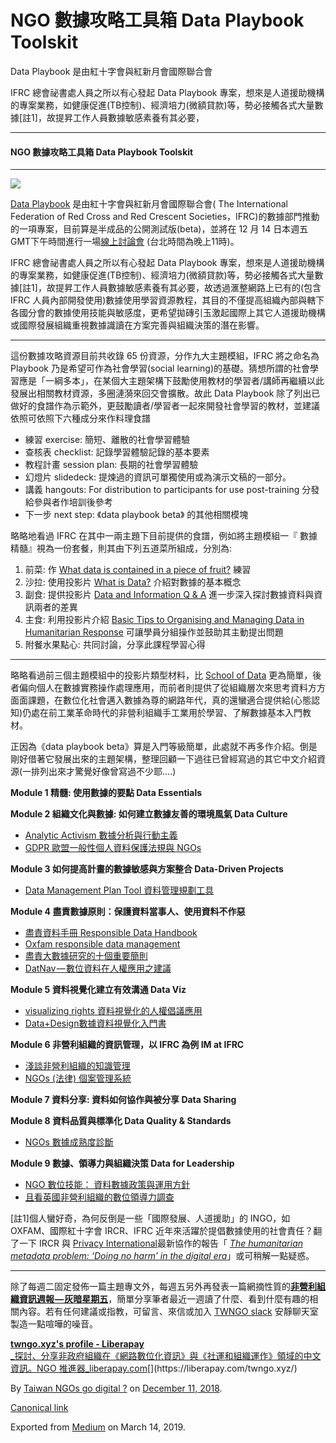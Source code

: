 NGO 數據攻略工具箱 Data Playbook Toolskit
==================================

Data Playbook 是由紅十字會與紅新月會國際聯合會

IFRC 總會祕書處人員之所以有心發起 Data Playbook 專案，想來是人道援助機構的專案業務，如健康促進(TB控制)、經濟培力(微額貸款)等，勢必接觸各式大量數據\[註1\]，故提昇工作人員數據敏感素養有其必要，

* * *

#### NGO 數據攻略工具箱 Data Playbook Toolskit

* * *

[![](https://cdn-images-1.medium.com/max/800/1*O_iuWqNvzMgfXpR7oeegeA.png)](https://www.preparecenter.org/toolkit/data-playbook)

[Data Playbook](https://www.preparecenter.org/toolkit/data-playbook) 是由紅十字會與紅新月會國際聯合會( The International Federation of Red Cross and Red Crescent Societies，IFRC)的數據部門推動的一項專案，目前算是半成品的公開測試版(beta)，並將在 12 月 14 日本週五GMT下午時間進行一場[線上討論會](https://www.fabriders.net/portfolio/ncrifrcdataplaybook141218/) (台北時間為晚上11時)。

IFRC 總會祕書處人員之所以有心發起 Data Playbook 專案，想來是人道援助機構的專案業務，如健康促進(TB控制)、經濟培力(微額貸款)等，勢必接觸各式大量數據\[註1\]，故提昇工作人員數據敏感素養有其必要，故透過滙整網路上已有的(包含 IFRC 人員內部開發使用)數據使用學習資源教程，其目的不僅提高組織內部與轄下各國分會的數據使用技能與敏感度，更希望拋磚引玉激起國際上其它人道援助機構或國際發展組織重視數據識讀在方案完善與組織決策的潛在影響。

* * *

這份數據攻略資源目前共收錄 65 份資源，分作九大主題模組，IFRC 將之命名為 Playbook 乃是希望可作為社會學習(social learning)的基礎。猜想所謂的社會學習應是「一綱多本」，在某個大主題架構下鼓勵使用教材的學習者/講師再繼續以此發展出相關教材資源，多圈漣漪來回交會擴散。故此 Data Playbook 除了列出已做好的食譜作為示範外，更鼓勵讀者/學習者一起來開發社會學習的教材，並建議依照可依照下六種成分來作料理食譜

*   練習 exercise: 簡短、離散的社會學習體驗
*   查核表 checklist: 記錄學習體驗記錄的基本要素
*   教程計畫 session plan: 長期的社會學習體驗
*   幻燈片 slidedeck: 提煉過的資訊可單獨使用或為演示文稿的一部分。
*   講義 hangouts: For distribution to participants for use post-training 分發給參與者作培訓後參考
*   下一步 next step: 《data playbook beta》 的其他相關模塊

略略地看過 IFRC 在其中一兩主題下目前提供的食譜，例如將主題模組一『 數據精髓』視為一份套餐，則其由下列五道菜所組成，分別為:

1.  前菜: 作 [What data is contained in a piece of fruit?](https://www.preparecenter.org/sites/default/files/exercise1whatdataisinapieceoffruit50518.pdf) 練習
2.  沙拉: 使用投影片 [What is Data?](https://www.preparecenter.org/sites/default/files/slidedeck1whatisdata120618.pdf) 介紹對數據的基本概念
3.  副食: 提供投影片 [Data and Information Q & A](https://www.preparecenter.org/sites/default/files/slidedeck2dataq_a21061818.pdf) 進一步深入探討數據資料與資訊兩者的差異
4.  主食: 利用投影片介紹 [Basic Tips to Organising and Managing Data in Humanitarian Response](https://www.preparecenter.org/sites/default/files/slidedeck3basictips070618.pdf) 可讓學員分組操作並鼓助其主動提出問題
5.  附餐水果點心: 共同討論，分享此課程學習心得

* * *

略略看過前三個主題模組中的投影片類型材料，比 [School of Data](https://self.jxtsai.info/search/label/schoolofdata) 更為簡單，後者偏向個人在數據實務操作處理應用，而前者則提供了從組織層次來思考資料方方面面課題，在數位化社會邁入數據為尊的網路年代，真的還蠻適合提供給(心態認知)仍處在前工業革命時代的非營利組織手工業用於學習、了解數據基本入門教材。

正因為《data playbook beta》算是入門等級簡單，此處就不再多作介紹。倒是剛好借著它發展出來的主題架構，整理回顧一下過往已曾經寫過的其它中文介紹資源(一排列出來才驚覺好像曾寫過不少耶….)

**Module 1 精髓: 使用數據的要點 Data Essentials**

**Module 2 組織文化與數據: 如何建立數據友善的環境風氣 Data Culture**

*   [Analytic Activism 數據分析與行動主義](https://to.twngo.xyz/2qlLnKu)
*   [GDPR 歐盟一般性個人資料保護法規與 NGOs](https://to.twngo.xyz/2gO1Brz)

**Module 3 如何提高計畫的數據敏感與方案整合 Data-Driven Projects**

*   [Data Management Plan Tool 資料管理規劃工具](https://to.twngo.xyz/2IVj81H)

**Module 4 盡責數據原則：保護資料當事人、使用資料不作惡**

*   [盡責資料手冊 Responsible Data Handbook](https://to.twngo.xyz/2tnlrmv)
*   [Oxfam responsible data management](https://blog.jxtsai.info/2017/04/07/oxfam-rdm/)
*   [盡責大數據研究的十個重要簡則](https://blog.jxtsai.info/2017/04/03/10-responsible-big-data/)
*   [DatNav — 數位資料在人權應用之建議](https://self.jxtsai.info/2016/08/datnav.html)

**Module 5 資料視覺化建立有效溝通 Data Viz**

*   [visualizing rights 資料視覺化的人權倡議應用](https://to.twngo.xyz/2BeEt0C)
*   [Data+Design數據資料視覺化入門書](https://self.jxtsai.info/2016/07/datadesign.html)

**Module 6 非營利組織的資訊管理，以 IFRC 為例 IM at IFRC**

*   [淺談非營利組織的知識管理](https://to.twngo.xyz/2q5589k)
*   [NGOs (法律) 個案管理系統](https://to.twngo.xyz/2N1Vej4)

**Module 7 資料分享: 資料如何協作與被分享 Data Sharing**

**Module 8 資料品質與標準化 Data Quality & Standards**

*   [NGOs 數據成熟度診斷](https://to.twngo.xyz/2NBqUeT)

**Module 9 數據、領導力與組織決策 Data for Leadership**

*   [NGO 數位技能： 資料數據政策與運用方針](https://to.twngo.xyz/2C6VLOJ)
*   [且看英國非營利組織的數位領導力調查](http://to.twngo.xyz/2sGevv6)

\[註1\]個人蠻好奇，為何反倒是一些「國際發展、人道援助」的 INGO，如 OXFAM、國際紅十字會 IRCR、IFRC 近年來活躍於提倡數據使用的社會責任？翻了一下 IRCR 與 [Privacy International](https://medium.com/u/64fdc8de1dd7)最新協作的報告「 [_The humanitarian metadata problem: ‘Doing no harm’ in the digital era_](https://www.icrc.org/en/download/file/85089/the_humanitarian_metadata_problem_-_icrc_and_privacy_international.pdf)」或可稍解一點疑惑。

* * *

除了每週二固定發佈一篇主題專文外，每週五另外再發表一篇網摘性質的[**非營利組織資訊週報 — 灰暗星期五**](https://medium.twngo.xyz/newsletter/home)，簡單分享筆者最近一週讀了什麼、看到什麼有趣的相關內容。若有任何建議或指教，可留言、來信或加入 [TWNGO slack](http://to.twngo.xyz/2tHrRtj) 安靜聊天室製造一點喧嘩的噪音。

[**twngo.xyz's profile - Liberapay**  
_探討、分享非政府組織在《網路數位化資訊》與《社運和組織運作》領域的中文資訊。NGO 推進器_liberapay.com](https://liberapay.com/twngo.xyz/ "https://liberapay.com/twngo.xyz/")[](https://liberapay.com/twngo.xyz/)

By [Taiwan NGOs go digital ?](https://medium.com/@twngo) on [December 11, 2018](https://medium.com/p/1f9b51796a0f).

[Canonical link](https://medium.com/@twngo/%E6%95%B8%E6%93%9A%E6%94%BB%E7%95%A5%E5%B7%A5%E5%85%B7%E7%AE%B1-data-playbook-toolskit-1f9b51796a0f)

Exported from [Medium](https://medium.com) on March 14, 2019.